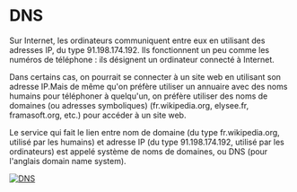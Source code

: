 # DNS



Sur Internet, les ordinateurs communiquent entre eux en utilisant des adresses IP, du type 91.198.174.192. Ils fonctionnent un peu comme les numéros de téléphone : ils désignent un ordinateur connecté à Internet.

Dans certains cas, on pourrait se connecter à un site web en utilisant son adresse IP.Mais de même qu'on préfère utiliser un annuaire avec des noms humains pour téléphoner à quelqu'un, on préfère utiliser des noms de domaines (ou adresses symboliques) (fr.wikipedia.org, elysee.fr, framasoft.org, etc.) pour accéder à un site web.

Le service qui fait le lien entre nom de domaine (du type fr.wikipedia.org, utilisé par les humains) et adresse IP (du type 91.198.174.192, utilisé par les ordinateurs) est appelé système de noms de domaines, ou DNS (pour l'anglais domain name system).

[![DNS](https://www.youtube.com/watch?v=qzWdzAvfBoo)](https://www.youtube.com/watch?v=qzWdzAvfBoo)

